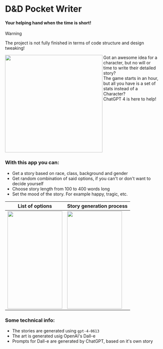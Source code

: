 # D&D Pocket Writer

#### Your helping hand when the time is short!

> [!WARNING]
> The project is not fully finished in terms of code structure and design tweaking!

<img src="https://github.com/mobtophop/dnd_pocket_writer/assets/145994644/b7384055-b8b8-4996-b60f-b0258713b9d8" height="320" align="left" >
Got an awesome idea for a character, but no will or time to write their detailed story?<br>The game starts in an hour, but all you have is a set of stats instead of a Character?<br>ChatGPT 4 is here to help! 

<br clear="left"/>

### With this app you can:
 - Get a story based on race, class, background and gender
 - Get random combination of said options, if you can't or don't want to decide yourself
 - Choose story length from 100 to 400 words long
 - Set the mood of the story. For example happy, tragic, etc.

| List of options | Story generation process |
| --- | --- |
| <img src="https://github.com/mobtophop/dnd_pocket_writer/assets/145994644/8b0eaf81-e121-4e70-be32-67df67bb7ede" height="320" width="180"> | <img src="https://github.com/mobtophop/dnd_pocket_writer/assets/145994644/43d263a3-26e5-4ff8-ada4-2886eac84821" height="320" width="180"> |

### Some technical info:
 - The stories are generated using `gpt-4-0613`
 - The art is generated usig OpenAI's Dall-e
 - Prompts for Dall-e are generated by ChatGPT, based on it's own story

